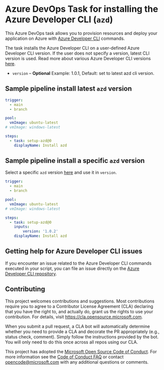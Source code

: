# Azure DevOps Task for installing the Azure Developer CLI (`azd`)

This Azure DevOps task allows you to provision resources and deploy your application on Azure with [Azure Developer CLI](https://github.com/azure/setup-azd) commands.

The task installs the Azure Developer CLI on a user-defined Azure Developer CLI version. If the user does not specify a version, latest CLI version is used. Read more about various Azure Developer CLI versions [here](https://github.com/Azure/azure-dev/releases).

- `version` – **Optional** Example: 1.0.1, Default: set to latest azd cli version.

## Sample pipeline install latest `azd` version

```yaml
trigger:
  - main
  - branch

pool:
  vmImage: ubuntu-latest
# vmImage: windows-latest

steps:
  - task: setup-azd@0
    displayName: Install azd
```

## Sample pipeline install a specific `azd` version

Select a specific `azd` version [here](https://github.com/Azure/azure-dev/releases) and use it in `version`.

```yaml
trigger:
  - main
  - branch

pool:
  vmImage: ubuntu-latest
# vmImage: windows-latest

steps:
  - task: setup-azd@0
    inputs:
        version: '1.0.2'
    displayName: Install azd
```

## Getting help for Azure Developer CLI issues

If you encounter an issue related to the Azure Developer CLI commands executed in your script, you can file an issue directly on the [Azure Developer CLI repository](https://github.com/Azure/azure-dev/issues/new/choose).

## Contributing

This project welcomes contributions and suggestions.  Most contributions require you to agree to a Contributor License Agreement (CLA) declaring that you have the right to, and actually do, grant us the rights to use your contribution. For details, visit https://cla.opensource.microsoft.com.

When you submit a pull request, a CLA bot will automatically determine whether you need to provide a CLA and decorate the PR appropriately (e.g., status check, comment). Simply follow the instructions provided by the bot. You will only need to do this once across all repos using our CLA.

This project has adopted the [Microsoft Open Source Code of Conduct](https://opensource.microsoft.com/codeofconduct/). For more information see the [Code of Conduct FAQ](https://opensource.microsoft.com/codeofconduct/faq/) or contact [opencode@microsoft.com](mailto:opencode@microsoft.com) with any additional questions or comments.
